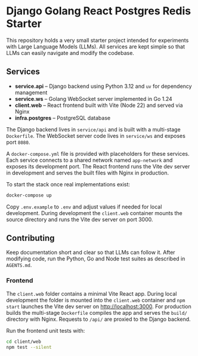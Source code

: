 # Django Golang React Postgres Redis Starter

This repository holds a very small starter project intended for experiments with Large Language Models (LLMs). All services are kept simple so that LLMs can easily navigate and modify the codebase.

## Services

- **service.api** – Django backend using Python 3.12 and `uv` for dependency management
- **service.ws** – Golang WebSocket server implemented in Go 1.24
- **client.web** – React frontend built with Vite (Node 22) and served via Nginx
- **infra.postgres** – PostgreSQL database

The Django backend lives in `service/api` and is built with a multi-stage `Dockerfile`.
The WebSocket server code lives in `service/ws` and exposes port `8080`.

A `docker-compose.yml` file is provided with placeholders for these services. Each service connects to a shared network named `app-network` and exposes its development port. The React frontend runs the Vite dev server in development and serves the built files with Nginx in production.

To start the stack once real implementations exist:

```bash
docker-compose up
```

Copy `.env.example` to `.env` and adjust values if needed for local development.
During development the `client.web` container mounts the source directory and runs the Vite dev server on port 3000.

## Contributing

Keep documentation short and clear so that LLMs can follow it. After modifying code, run the Python, Go and Node test suites as described in `AGENTS.md`.

### Frontend

The `client.web` folder contains a minimal Vite React app. During local
development the folder is mounted into the `client.web` container and `npm start`
launches the Vite dev server on <http://localhost:3000>. For production builds
the multi-stage `Dockerfile` compiles the app and serves the `build/` directory
with Nginx. Requests to `/api/` are proxied to the Django backend.

Run the frontend unit tests with:

```bash
cd client/web
npm test --silent
```
